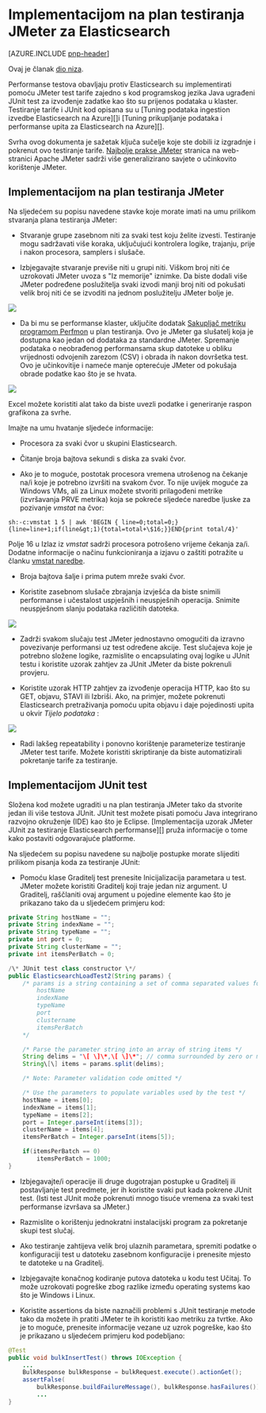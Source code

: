 <properties
   pageTitle="Implementacijom na plan testiranja JMeter za Elasticsearch | Microsoft Azure"
   description="Pokretanje performanse testira Elasticsearch s JMeter."
   services=""
   documentationCenter="na"
   authors="dragon119"
   manager="bennage"
   editor=""
   tags=""/>

<tags
   ms.service="guidance"
   ms.devlang="na"
   ms.topic="article"
   ms.tgt_pltfrm="na"
   ms.workload="na"
   ms.date="09/22/2016"
   ms.author="masashin" />
   
# <a name="implementing-a-jmeter-test-plan-for-elasticsearch"></a>Implementacijom na plan testiranja JMeter za Elasticsearch

[AZURE.INCLUDE [pnp-header](../../includes/guidance-pnp-header-include.md)]

Ovaj je članak [dio niza](guidance-elasticsearch.md). 

Performanse testova obavljaju protiv Elasticsearch su implementirati pomoću JMeter test tarife zajedno s kod programskog jezika Java ugrađeni JUnit test za izvođenje zadatke kao što su prijenos podataka u klaster. Testiranje tarife i JUnit kod opisana su u [Tuning podataka ingestion izvedbe Elasticsearch na Azure][]i [Tuning prikupljanje podataka i performanse upita za Elasticsearch na Azure][].

Svrha ovog dokumenta je sažetak ključa sučelje koje ste dobili iz izgradnje i pokrenut ovo testiranje tarife. [Najbolje prakse JMeter](http://jmeter.apache.org/usermanual/best-practices.html) stranica na web-stranici Apache JMeter sadrži više generalizirano savjete o učinkovito korištenje JMeter.

## <a name="implementing-a-jmeter-test-plan"></a>Implementacijom na plan testiranja JMeter

Na sljedećem su popisu navedene stavke koje morate imati na umu prilikom stvaranja plana testiranja JMeter:

- Stvaranje grupe zasebnom niti za svaki test koju želite izvesti. Testiranje mogu sadržavati više koraka, uključujući kontrolera logike, trajanju, prije i nakon procesora, samplers i slušače.

- Izbjegavajte stvaranje previše niti u grupi niti. Viškom broj niti će uzrokovati JMeter uvoza s "Iz memorije" iznimke. Da biste dodali više JMeter podređene poslužitelja svaki izvodi manji broj niti od pokušati velik broj niti će se izvoditi na jednom poslužitelju JMeter bolje je.

![](./media/guidance-elasticsearch/jmeter-testing1.png)

- Da bi mu se performanse klaster, uključite dodatak [Sakupljač metriku programom Perfmon](http://jmeter-plugins.org/wiki/PerfMon/) u plan testiranja. Ovo je JMeter ga slušatelj koja je dostupna kao jedan od dodataka za standardne JMeter. Spremanje podataka o neobrađenog performansama skup datoteke u obliku vrijednosti odvojenih zarezom (CSV) i obrada ih nakon dovršetka test. Ovo je učinkovitije i nameće manje opterećuje JMeter od pokušaja obrade podatke kao što je se hvata. 

![](./media/guidance-elasticsearch/jmeter-testing2.png)

Excel možete koristiti alat tako da biste uvezli podatke i generiranje raspon grafikona za svrhe.

Imajte na umu hvatanje sljedeće informacije:

- Procesora za svaki čvor u skupini Elasticsearch.

- Čitanje broja bajtova sekundi s diska za svaki čvor.

- Ako je to moguće, postotak procesora vremena utrošenog na čekanje na/i koje je potrebno izvršiti na svakom čvor. To nije uvijek moguće za Windows VMs, ali za Linux možete stvoriti prilagođeni metrike (izvršavanja PRVE metrika) koja se pokreće sljedeće naredbe ljuske za pozivanje *vmstat* na čvor:

```Shell
sh:-c:vmstat 1 5 | awk 'BEGIN { line=0;total=0;}{line=line+1;if(line&gt;1){total=total+\$16;}}END{print total/4}'
```

Polje 16 u Izlaz iz *vmstat* sadrži procesora potrošeno vrijeme čekanja za/i. Dodatne informacije o načinu funkcioniranja a izjavu o zaštiti potražite u članku [vmstat naredbe](http://linuxcommand.org/man_pages/vmstat8.html).

- Broja bajtova šalje i prima putem mreže svaki čvor.

- Koristite zasebnom slušače zbrajanja izvješća da biste snimili performanse i učestalost uspješnih i neuspješnih operacija. Snimite neuspješnom slanju podataka različitih datoteka.

![](./media/guidance-elasticsearch/jmeter-testing3.png)

- Zadrži svakom slučaju test JMeter jednostavno omogućiti da izravno povezivanje performansi uz test određene akcije. Test slučajeva koje je potrebno složene logike, razmislite o encapsulating ovaj logike u JUnit testu i koristite uzorak zahtjev za JUnit JMeter da biste pokrenuli provjeru.

- Koristite uzorak HTTP zahtjev za izvođenje operacija HTTP, kao što su GET, objavu, STAVI ili Izbriši. Ako, na primjer, možete pokrenuti Elasticsearch pretraživanja pomoću upita objavu i daje pojedinosti upita u okvir *Tijelo podataka* :

![](./media/guidance-elasticsearch/jmeter-testing4.png)

- Radi lakšeg repeatability i ponovno korištenje parameterize testiranje JMeter test tarife. Možete koristiti skriptiranje da biste automatizirali pokretanje tarife za testiranje.

## <a name="implementing-a-junit-test"></a>Implementacijom JUnit test

Složena kod možete ugraditi u na plan testiranja JMeter tako da stvorite jedan ili više testova JUnit. JUnit test možete pisati pomoću Java integrirano razvojno okruženje (IDE) kao što je Eclipse. [Implementacija uzorak JMeter JUnit za testiranje Elasticsearch performanse][] pruža informacije o tome kako postaviti odgovarajuće platforme.

Na sljedećem su popisu navedene su najbolje postupke morate slijediti prilikom pisanja koda za testiranje JUnit:

- Pomoću klase Graditelj test prenesite Inicijalizacija parametara u test. JMeter možete koristiti Graditelj koji traje jedan niz argument. U Graditelj, raščlaniti ovaj argument u pojedine elemente kao što je prikazano tako da u sljedećem primjeru kod:

```Java
private String hostName = "";
private String indexName = "";
private String typeName = "";
private int port = 0;
private String clusterName = "";
private int itemsPerBatch = 0;

/\* JUnit test class constructor \*/
public ElasticsearchLoadTest2(String params) {
    /* params is a string containing a set of comma separated values for:
        hostName
        indexName
        typeName
        port
        clustername
        itemsPerBatch
    */

    /* Parse the parameter string into an array of string items */
    String delims = "\[ \]\*,\[ \]\*"; // comma surrounded by zero or more spaces
    String\[\] items = params.split(delims);

    /* Note: Parameter validation code omitted */

    /* Use the parameters to populate variables used by the test */
    hostName = items[0];
    indexName = items[1];
    typeName = items[2];
    port = Integer.parseInt(items[3]);
    clusterName = items[4];
    itemsPerBatch = Integer.parseInt(items[5]);

    if(itemsPerBatch == 0)
        itemsPerBatch = 1000;
}
```

- Izbjegavajte/i operacije ili druge dugotrajan postupke u Graditelj ili postavljanje test predmete, jer ih koristite svaki put kada pokrene JUnit test. (Isti test JUnit može pokrenuti mnogo tisuće vremena za svaki test performanse izvršava sa JMeter.)

- Razmislite o korištenju jednokratni instalacijski program za pokretanje skupi test slučaj.

- Ako testiranje zahtijeva velik broj ulaznih parametara, spremiti podatke o konfiguraciji test u datoteku zasebnom konfiguracije i prenesite mjesto te datoteke u na Graditelj.

- Izbjegavajte konačnog kodiranje putova datoteka u kodu test Učitaj. To može uzrokovati pogreške zbog razlike između operating systems kao što je Windows i Linux.

- Koristite assertions da biste naznačili problemi s JUnit testiranje metode tako da možete ih pratiti JMeter te ih koristiti kao metriku za tvrtke. Ako je to moguće, prenesite informacije vezane uz uzrok pogreške, kao što je prikazano u sljedećem primjeru kod podebljano:

```Java
@Test
public void bulkInsertTest() throws IOException {
    ...
    BulkResponse bulkResponse = bulkRequest.execute().actionGet();
    assertFalse(
        bulkResponse.buildFailureMessage(), bulkResponse.hasFailures());
        ...
}
```


[Running Elasticsearch on Azure]: guidance-elasticsearch-running-on-azure.md
[Ugađanju performansi Ingestion podataka za Elasticsearch na Azure]: guidance-elasticsearch-tuning-data-ingestion-performance.md
[Implementacija uzorak JMeter JUnit za testiranje Elasticsearch performansi]: guidance-elasticsearch-deploying-jmeter-junit-sampler.md
[Usklađivanje prikupljanja podataka i performanse upita za Elasticsearch na Azure]: guidance-elasticsearch-tuning-data-aggregation-and-query-performance.md
